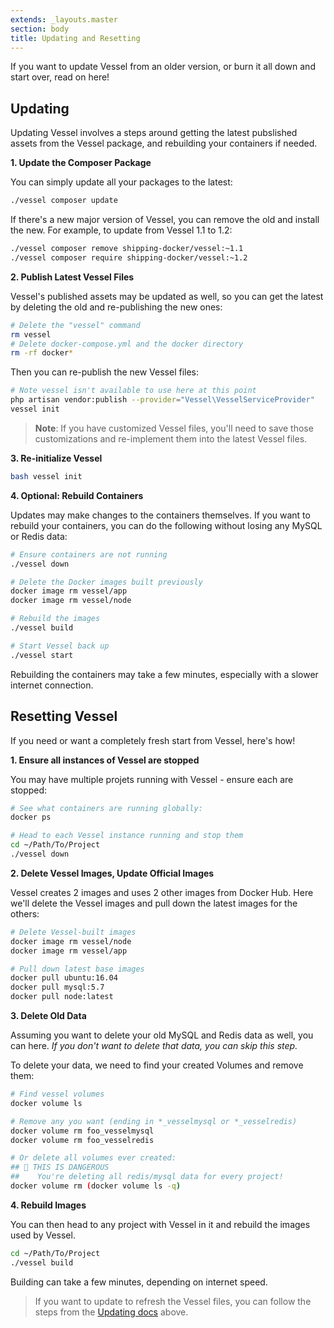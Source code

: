 ```yaml
---
extends: _layouts.master
section: body
title: Updating and Resetting
---
```


<p class="intro">If you want to update Vessel from an older version, or burn it all down and start over, read on here!</p>

<a name="updating" id="updating"></a>
## Updating

Updating Vessel involves a steps around getting the latest pubslished assets from the Vessel package, and rebuilding your containers if needed.

**1. Update the Composer Package**

You can simply update all your packages to the latest:

```bash
./vessel composer update
```

If there's a new major version of Vessel, you can remove the old and install the new. For example, to update from Vessel 1.1 to 1.2:

```bash
./vessel composer remove shipping-docker/vessel:~1.1
./vessel composer require shipping-docker/vessel:~1.2
```

**2. Publish Latest Vessel Files**

Vessel's published assets may be updated as well, so you can get the latest by deleting the old and re-publishing the new ones:

```bash
# Delete the "vessel" command
rm vessel
# Delete docker-compose.yml and the docker directory
rm -rf docker*
```

Then you can re-publish the new Vessel files:

```bash
# Note vessel isn't available to use here at this point
php artisan vendor:publish --provider="Vessel\VesselServiceProvider"
vessel init
```

> **Note**: If you have customized Vessel files, you'll need to save those customizations and re-implement them into the latest Vessel files.

**3. Re-initialize Vessel**

```bash
bash vessel init
```

**4. Optional: Rebuild Containers**

Updates may make changes to the containers themselves. If you want to rebuild your containers, you can do the following without losing any MySQL or Redis data:

```bash
# Ensure containers are not running
./vessel down

# Delete the Docker images built previously
docker image rm vessel/app
docker image rm vessel/node

# Rebuild the images
./vessel build

# Start Vessel back up
./vessel start
```

Rebuilding the containers may take a few minutes, especially with a slower internet connection.


<a name="resetting" id="resetting"></a>
## Resetting Vessel

If you need or want a completely fresh start from Vessel, here's how!

**1. Ensure all instances of Vessel are stopped**

You may have multiple projets running with Vessel - ensure each are stopped:

```bash
# See what containers are running globally:
docker ps

# Head to each Vessel instance running and stop them
cd ~/Path/To/Project
./vessel down
```

**2. Delete Vessel Images, Update Official Images**

Vessel creates 2 images and uses 2 other images from Docker Hub. Here we'll delete the Vessel images and pull down the latest images for the others:

```bash
# Delete Vessel-built images
docker image rm vessel/node
docker image rm vessel/app

# Pull down latest base images
docker pull ubuntu:16.04
docker pull mysql:5.7
docker pull node:latest
```

**3. Delete Old Data**

Assuming you want to delete your old MySQL and Redis data as well, you can here. *If you don't want to delete that data, you can skip this step.*

To delete your data, we need to find your created Volumes and remove them:

```bash
# Find vessel volumes
docker volume ls

# Remove any you want (ending in *_vesselmysql or *_vesselredis)
docker volume rm foo_vesselmysql
docker volume rm foo_vesselredis

# Or delete all volumes ever created:
## 🔴 THIS IS DANGEROUS
##    You're deleting all redis/mysql data for every project!
docker volume rm (docker volume ls -q)
```

**4. Rebuild Images**

You can then head to any project with Vessel in it and rebuild the images used by Vessel.

```bash
cd ~/Path/To/Project
./vessel build
```

Building can take a few minutes, depending on internet speed.

> If you want to update to refresh the Vessel files, you can follow the steps from the [Updating docs](#updating) above.




